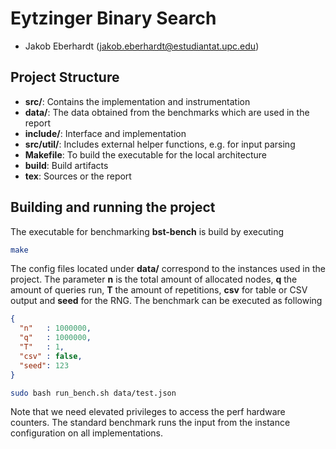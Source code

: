 # Eytzinger Binary Search

- Jakob Eberhardt (jakob.eberhardt@estudiantat.upc.edu)

## Project Structure

- **src/**: Contains the implementation and instrumentation
- **data/**: The data obtained from the benchmarks which are used in the report
- **include/**: Interface and implementation
- **src/util/**: Includes external helper functions, e.g. for input parsing
- **Makefile**: To build the executable for the local architecture
- **build**: Build artifacts
- **tex**: Sources or the report

## Building and running the project

The executable for benchmarking __bst-bench__ is build by executing
```bash
make
```
The config files located under __data/__ correspond to the instances used in the project. The parameter __n__ is the total amount of allocated nodes, __q__ the amount of queries run, __T__ the amount of repetitions, __csv__ for table or CSV output and __seed__ for the RNG.   The benchmark can be executed as following

```json
{
  "n"   : 1000000,
  "q"   : 1000000,
  "T"   : 1,
  "csv" : false,
  "seed": 123
}
```

```bash
sudo bash run_bench.sh data/test.json
```
Note that we need elevated privileges to access the perf hardware counters. The standard benchmark runs the input from the instance configuration on all implementations. 
